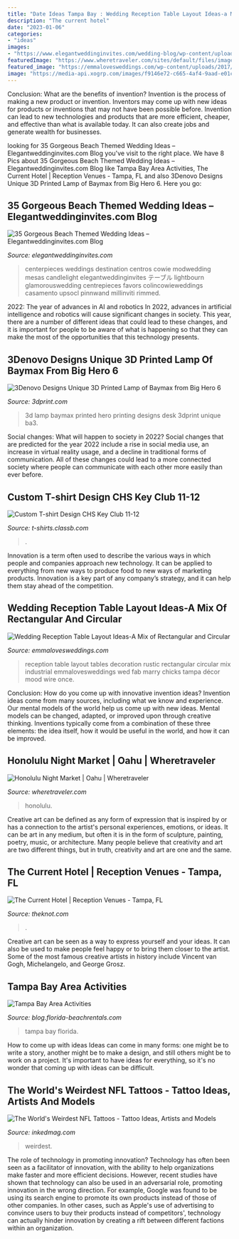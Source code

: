 ```yaml
---
title: "Date Ideas Tampa Bay : Wedding Reception Table Layout Ideas-a Mix Of Rectangular And Circular"
description: "The current hotel"
date: "2023-01-06"
categories:
- "ideas"
images:
- "https://www.elegantweddinginvites.com/wedding-blog/wp-content/uploads/2015/12/stunning-beach-wedding-centerpieces-ideas.jpg"
featuredImage: "https://www.wheretraveler.com/sites/default/files/images/Honolulu-Night-Market.jpg"
featured_image: "https://emmalovesweddings.com/wp-content/uploads/2017/11/rustic-industrial-wedding-reception-decoration-ideas.jpg"
image: "https://media-api.xogrp.com/images/f9146e72-c665-4af4-9aad-e01c5d1a8115~rs_720.480"
---
```



Conclusion: What are the benefits of invention?
Invention is the process of making a new product or invention. Inventors may come up with new ideas for products or inventions that may not have been possible before. Invention can lead to new technologies and products that are more efficient, cheaper, and effective than what is available today. It can also create jobs and generate wealth for businesses.

	

		
looking for 35 Gorgeous Beach Themed Wedding Ideas – Elegantweddinginvites.com Blog you've visit to the right place. We have 8 Pics about 35 Gorgeous Beach Themed Wedding Ideas – Elegantweddinginvites.com Blog like Tampa Bay Area Activities, The Current Hotel | Reception Venues - Tampa, FL and also 3Denovo Designs Unique 3D Printed Lamp of Baymax from Big Hero 6. Here you go:
		
    
## 35 Gorgeous Beach Themed Wedding Ideas – Elegantweddinginvites.com Blog

<img loading=lazy src="https://www.elegantweddinginvites.com/wedding-blog/wp-content/uploads/2015/12/stunning-beach-wedding-centerpieces-ideas.jpg" onerror="this.onerror=null;this.src='https://tse4.mm.bing.net/th?id=OIP.l8Rzu1G0Wo8MvlTXzLKNzgHaKT&amp;pid=15.1';" alt="35 Gorgeous Beach Themed Wedding Ideas – Elegantweddinginvites.com Blog">

_Source: elegantweddinginvites.com_

>centerpieces weddings destination centros cowie modwedding mesas candlelight elegantweddinginvites テーブル lightbourn glamorouswedding centrepieces favors colincowieweddings casamento upsocl pinnwand millinviti rimmed. 

	

2022: The year of advances in AI and robotics
In 2022, advances in artificial intelligence and robotics will cause significant changes in society. This year, there are a number of different ideas that could lead to these changes, and it is important for people to be aware of what is happening so that they can make the most of the opportunities that this technology presents.

    
## 3Denovo Designs Unique 3D Printed Lamp Of Baymax From Big Hero 6

<img loading=lazy src="http://3dprint.com/wp-content/uploads/2014/11/ba3.jpg" onerror="this.onerror=null;this.src='https://tse3.mm.bing.net/th?id=OIP.pa4c51yRG3-GhJ4i0KP7ewHaEI&amp;pid=15.1';" alt="3Denovo Designs Unique 3D Printed Lamp of Baymax from Big Hero 6">

_Source: 3dprint.com_

>3d lamp baymax printed hero printing designs desk 3dprint unique ba3. 

	

Social changes: What will happen to society in 2022?
Social changes that are predicted for the year 2022 include a rise in social media use, an increase in virtual reality usage, and a decline in traditional forms of communication. All of these changes could lead to a more connected society where people can communicate with each other more easily than ever before.

    
## Custom T-shirt Design CHS Key Club 11-12

<img loading=lazy src="https://t-shirts.classb.com/image/496080.495.shirt.Front.jpg?1319624328" onerror="this.onerror=null;this.src='https://tse3.mm.bing.net/th?id=OIP.1YrDvI_ytVMrVa8WB0RE7gHaG3&amp;pid=15.1';" alt="Custom T-shirt Design CHS Key Club 11-12">

_Source: t-shirts.classb.com_

>. 

	

Innovation is a term often used to describe the various ways in which people and companies approach new technology. It can be applied to everything from new ways to produce food to new ways of marketing products. Innovation is a key part of any company’s strategy, and it can help them stay ahead of the competition.

    
## Wedding Reception Table Layout Ideas-A Mix Of Rectangular And Circular

<img loading=lazy src="https://emmalovesweddings.com/wp-content/uploads/2017/11/rustic-industrial-wedding-reception-decoration-ideas.jpg" onerror="this.onerror=null;this.src='https://tse1.mm.bing.net/th?id=OIP.NZFRhTYpkJh0wIfGBHKurgHaLH&amp;pid=15.1';" alt="Wedding Reception Table Layout Ideas-A Mix of Rectangular and Circular">

_Source: emmalovesweddings.com_

>reception table layout tables decoration rustic rectangular circular mix industrial emmalovesweddings wed fab marry chicks tampa décor mood wire once. 

	

Conclusion: How do you come up with innovative invention ideas?
Invention ideas come from many sources, including what we know and experience. Our mental models of the world help us come up with new ideas. Mental models can be changed, adapted, or improved upon through creative thinking. Inventions typically come from a combination of these three elements: the idea itself, how it would be useful in the world, and how it can be improved.

    
## Honolulu Night Market | Oahu | Wheretraveler

<img loading=lazy src="https://www.wheretraveler.com/sites/default/files/images/Honolulu-Night-Market.jpg" onerror="this.onerror=null;this.src='https://tse4.mm.bing.net/th?id=OIP.qjjZmxa4r5LyuqxsBf57GQHaFj&amp;pid=15.1';" alt="Honolulu Night Market | Oahu | Wheretraveler">

_Source: wheretraveler.com_

>honolulu. 

	

Creative art can be defined as any form of expression that is inspired by or has a connection to the artist's personal experiences, emotions, or ideas. It can be art in any medium, but often it is in the form of sculpture, painting, poetry, music, or architecture. Many people believe that creativity and art are two different things, but in truth, creativity and art are one and the same.

    
## The Current Hotel | Reception Venues - Tampa, FL

<img loading=lazy src="https://media-api.xogrp.com/images/f9146e72-c665-4af4-9aad-e01c5d1a8115~rs_720.480" onerror="this.onerror=null;this.src='https://tse1.mm.bing.net/th?id=OIP.8FNLmcUfKOMhuaTAG1ZUcAHaE8&amp;pid=15.1';" alt="The Current Hotel | Reception Venues - Tampa, FL">

_Source: theknot.com_

>. 

	

Creative art can be seen as a way to express yourself and your ideas. It can also be used to make people feel happy or to bring them closer to the artist. Some of the most famous creative artists in history include Vincent van Gogh, Michelangelo, and George Grosz.

    
## Tampa Bay Area Activities

<img loading=lazy src="https://blog.florida-beachrentals.com/wp-content/uploads/2013/08/20170704_205407.jpg" onerror="this.onerror=null;this.src='https://tse3.mm.bing.net/th?id=OIP.aaLY9f-EXX8DlpewnKT1CQHaFj&amp;pid=15.1';" alt="Tampa Bay Area Activities">

_Source: blog.florida-beachrentals.com_

>tampa bay florida. 

	

How to come up with ideas
Ideas can come in many forms: one might be to write a story, another might be to make a design, and still others might be to work on a project. It's important to have ideas for everything, so it's no wonder that coming up with ideas can be difficult.

    
## The World&#039;s Weirdest NFL Tattoos - Tattoo Ideas, Artists And Models

<img loading=lazy src="https://www.inkedmag.com/.image/t_share/MTc1MTY4MDYwMzk3NzI0NzY3/nfl.png" onerror="this.onerror=null;this.src='https://tse4.mm.bing.net/th?id=OIP.-ygr-ywukuGmEV7b6Cdr3AHaD4&amp;pid=15.1';" alt="The World&#039;s Weirdest NFL Tattoos - Tattoo Ideas, Artists and Models">

_Source: inkedmag.com_

>weirdest. 

	

The role of technology in promoting innovation?
Technology has often been seen as a facilitator of innovation, with the ability to help organizations make faster and more efficient decisions. However, recent studies have shown that technology can also be used in an adversarial role, promoting innovation in the wrong direction. For example, Google was found to be using its search engine to promote its own products instead of those of other companies. In other cases, such as Apple's use of advertising to convince users to buy their products instead of competitors', technology can actually hinder innovation by creating a rift between different factions within an organization.

